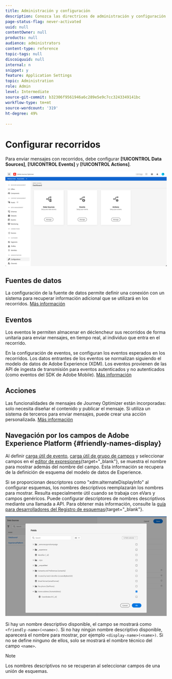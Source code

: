 ```yaml
---
title: Administración y configuración
description: Conozca las directrices de administración y configuración
page-status-flag: never-activated
uuid: null
contentOwner: null
products: null
audience: administrators
content-type: reference
topic-tags: null
discoiquuid: null
internal: n
snippet: y
feature: Application Settings
topic: Administration
role: Admin
level: Intermediate
source-git-commit: b32306f9561946a6c289e5e9c7cc3243349141bc
workflow-type: tm+mt
source-wordcount: '319'
ht-degree: 49%

---
```


# Configurar recorridos

Para enviar mensajes con recorridos, debe configurar **[!UICONTROL Data Sources]**, **[!UICONTROL Events]** y **[!UICONTROL Actions]**.

![](../assets/admin-menu.png)

## Fuentes de datos

La configuración de la fuente de datos permite definir una conexión con un sistema para recuperar información adicional que se utilizará en los recorridos. [Más información](../../using/datasource/about-data-sources.md)

## Eventos

Los eventos le permiten almacenar en déclencheur sus recorridos de forma unitaria para enviar mensajes, en tiempo real, al individuo que entra en el recorrido.

En la configuración de eventos, se configuran los eventos esperados en los recorridos. Los datos entrantes de los eventos se normalizan siguiendo el modelo de datos de Adobe Experience (XDM). Los eventos provienen de las API de ingesta de transmisión para eventos autenticados y no autenticados (como eventos del SDK de Adobe Mobile). [Más información](../../using/event/about-events.md)

## Acciones

Las funcionalidades de mensajes de Journey Optimizer están incorporadas: solo necesita diseñar el contenido y publicar el mensaje. Si utiliza un sistema de terceros para enviar mensajes, puede crear una acción personalizada. [Más información](../../using/action/action.md)

## Navegación por los campos de Adobe Experience Platform {#friendly-names-display}

Al definir [carga útil de evento](../event/about-creating.md#define-the-payload-fields), [carga útil de grupo de campos](../datasource/configure-data-sources.md#define-field-groups) y seleccionar campos en el [editor de expresiones](https://experienceleague.adobe.com/docs/journeys/using/building-advanced-conditions-journeys/expressionadvanced.html?lang=es){target=&quot;_blank&quot;}, se muestra el nombre para mostrar además del nombre del campo. Esta información se recupera de la definición de esquema del modelo de datos de Experience.

Si se proporcionan descriptores como &quot;xdm:alternateDisplayInfo&quot; al configurar esquemas, los nombres descriptivos reemplazarán los nombres para mostrar. Resulta especialmente útil cuando se trabaja con eVars y campos genéricos. Puede configurar descriptores de nombres descriptivos mediante una llamada a API. Para obtener más información, consulte la [guía para desarrolladores del Registro de esquemas](https://experienceleague.adobe.com/docs/experience-platform/xdm/api/getting-started.html?lang=es){target=&quot;_blank&quot;}.

![](../assets/xdm-from-descriptors.png)

Si hay un nombre descriptivo disponible, el campo se mostrará como `<friendly-name>(<name>)`. Si no hay ningún nombre descriptivo disponible, aparecerá el nombre para mostrar, por ejemplo `<display-name>(<name>)`. Si no se define ninguno de ellos, solo se mostrará el nombre técnico del campo `<name>`.

>[!NOTE]
>
>Los nombres descriptivos no se recuperan al seleccionar campos de una unión de esquemas.